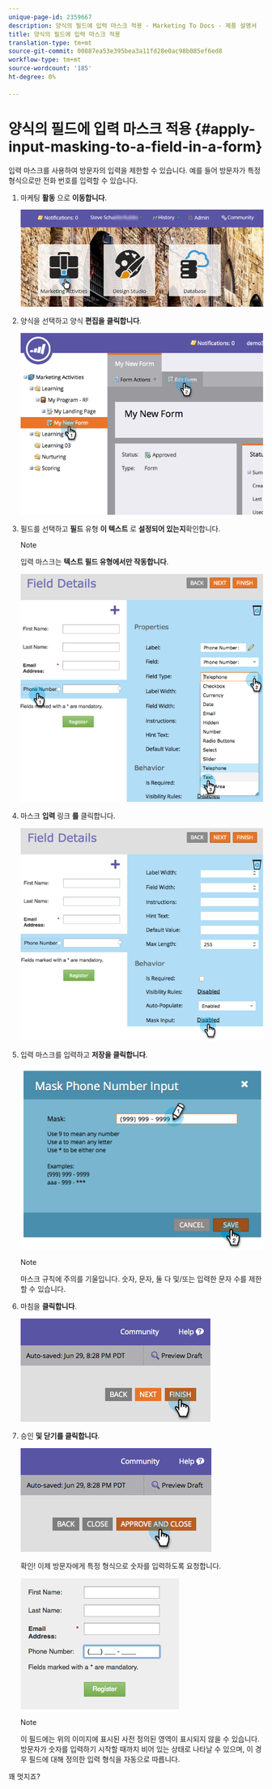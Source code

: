 ```yaml
---
unique-page-id: 2359667
description: 양식의 필드에 입력 마스크 적용 - Marketing To Docs - 제품 설명서
title: 양식의 필드에 입력 마스크 적용
translation-type: tm+mt
source-git-commit: 00887ea53e395bea3a11fd28e0ac98b085ef6ed8
workflow-type: tm+mt
source-wordcount: '185'
ht-degree: 0%

---
```



# 양식의 필드에 입력 마스크 적용 {#apply-input-masking-to-a-field-in-a-form}

입력 마스크를 사용하여 방문자의 입력을 제한할 수 있습니다. 예를 들어 방문자가 특정 형식으로만 전화 번호를 입력할 수 있습니다.

1. 마케팅 **활동** 으로 **이동합니다**.

   ![](assets/login-marketing-activities-4.png)

1. 양식을 선택하고 양식 **편집을** **클릭합니다**.

   ![](assets/image2014-9-15-13-3a40-3a44.png)

1. 필드를 선택하고 **필드** 유형 **이 텍스트** 로 **설정되어 있는지**&#x200B;확인합니다.

   >[!NOTE]
   >
   >입력 마스크는 **텍스트 필드 유형에서만 작동합니다**.

   ![](assets/image2014-9-15-13-3a40-3a53.png)

1. 마스크 **입력** 링크 **를** 클릭합니다.

   ![](assets/image2014-9-15-13-3a41-3a3.png)

1. 입력 마스크를 입력하고 **저장을 클릭합니다**.

   ![](assets/image2014-9-15-13-3a41-3a14.png)

   >[!NOTE]
   >
   >마스크 규칙에 주의를 기울입니다. 숫자, 문자, 둘 다 및/또는 입력한 문자 수를 제한할 수 있습니다.

1. 마침을 **클릭합니다**.

   ![](assets/image2014-9-15-13-3a41-3a22.png)

1. 승인 **및 닫기를 클릭합니다**.

   ![](assets/image2014-9-15-13-3a41-3a28.png)

   확인! 이제 방문자에게 특정 형식으로 숫자를 입력하도록 요청합니다.

   ![](assets/image2014-9-15-13-3a41-3a39.png)

   >[!NOTE]
   >
   >이 필드에는 위의 이미지에 표시된 사전 정의된 영역이 표시되지 않을 수 있습니다. 방문자가 숫자를 입력하기 시작할 때까지 비어 있는 상태로 나타날 수 있으며, 이 경우 필드에 대해 정의한 입력 형식을 자동으로 따릅니다.

꽤 멋지죠?
